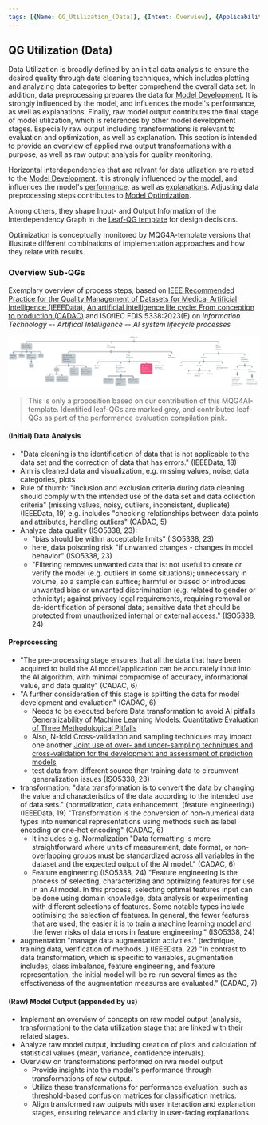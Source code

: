 ```yaml
---
tags: [{Name: QG_Utilization_(Data)}, {Intent: Overview}, {Applicability: GenericAILifecycle}, {Usage Example: default_highrisk}]
---
```


## QG Utilization (Data)

Data Utilization is broadly defined by an initial data analysis to ensure the desired quality through data cleaning techniques, which includes plotting and analyzing data categories to better comprehend the overall data set.
In addition, data preprocessing prepares the data for [Model Development](../../2_Development/QG_Development.md).
It is strongly influenced by the model, and influences the model's performance, as well as explanations.
Finally, raw model output contributes the final stage of model utilization, which is references by other model development stages. Especially raw output including transformations is relevant to evaluation and optimization, as well as explanation. This section is intended to provide an overview of applied rwa output transformations with a purpose, as well as raw output analysis for quality monitoring.

Horizontal interdependencies that are relvant for data utlization are related to the [Model Development](../../2_Development/QG_Development.md). 
It is strongly influenced by the [model](../../2_Development/1_Model_Configuration/QG_ModelConfiguration_(Development).md), and influences the model's [performance](../../2_Development/2_Model_Evaluation/QG_ModelEvaluation_(Development).md), as well as [explanations](../../2_Development/4_Model_Explanation/QG_ModelExplanation_(Development).md). Adjusting data preprocessing steps contributes to [Model Optimization](../../2_Development/3_Model_Optimization/QG_ModelOptimization_(Development).md).

Among others, they shape Input- and Output Information of the Interdependency Graph in the [Leaf-QG template](../../../../templates/Template_LeafQG.md) for design decisions.

Optimization is conceptually monitored by MQG4A-template versions that illustrate different combinations of implementation approaches and how they relate with results.

### Overview Sub-QGs
Exemplary overview of process steps, based on [IEEE Recommended Practice for the Quality Management of Datasets for Medical Artificial Intelligence (IEEEData)](https://ieeexplore.ieee.org/document/9812564), [An artificial intelligence life cycle: From conception to production (CADAC)](https://www.sciencedirect.com/science/article/pii/S2666389922000745) and ISO/IEC FDIS 5338:2023(E) on *Information Technology -- Artifical Intelligence -- AI system lifecycle processes*

![](../../../../imgs/Lifecycle/QGUtilization.png)

> This is only a proposition based on our contribution of this MQG4AI-template. Identified leaf-QGs are marked grey, and contributed leaf-QGs as part of the performance evaluation compilation pink.

#### (Initial) Data Analysis
- "Data cleaning is the identification of data that is not applicable to the data set and the correction of data that has
errors." (IEEEData, 18)
- Aim is cleaned data and visualization, e.g. missing values, noise, data categories, plots
- Rule of thumb: "inclusion and exclusion criteria during data cleaning should comply with the intended use of the data set and data collection criteria" (missing values, noisy, outliers, inconsistent, duplicate) (IEEEData, 19)
e.g. includes "checking relationships between data points and attributes, handling outliers" (CADAC, 5)
- Analyze data quality (ISO5338, 23):
    - "bias should be within acceptable limits" (ISO5338, 23)
    - here, data poisoning risk "if unwanted changes - changes in model behavior" (ISO5338, 23)
    - "Filtering removes unwanted data that is: not useful to create or verify the model (e.g. outliers in some situations); unnecessary in volume, so a sample can suffice; harmful or biased or introduces unwanted bias or unwanted discrimination (e.g. related to gender or ethnicity); against privacy legal requirements, requiring removal or de-identification of personal data; sensitive data that should be protected from unauthorized internal or external access." (ISO5338, 24)

#### Preprocessing
- "The pre-processing stage ensures that all the data that have been acquired to build the AI model/application can be accurately
input into the AI algorithm, with minimal compromise of accuracy, informational value, and data quality" (CADAC, 6)
- "A further consideration of this stage is splitting the data for model development and evaluation" (CADAC, 6)
    - Needs to be executed before Data transformation to avoid AI pitfalls [Generalizability of Machine Learning Models: Quantitative Evaluation of Three Methodological Pitfalls](https://pmc.ncbi.nlm.nih.gov/articles/PMC9885377/)
    - Also, N-fold Cross-validation and sampling techniques may impact one another [Joint use of over- and under-sampling techniques and cross-validation for the development and assessment of prediction models](https://pmc.ncbi.nlm.nih.gov/articles/PMC4634915/pdf/12859_2015_Article_784.pdf)
    - test data from different source than training data to circumvent generalization issues (ISO5338, 23)
- transformation: "data transformation is to convert the data by changing the value and characteristics of the data according to the intended use of data sets." (normalization, data enhancement, (feature engineering)) (IEEEData, 19) "Transformation is the conversion of non-numerical data types into numerical representations using methods such as label encoding or one-hot encoding" (CADAC, 6)
    - It includes e.g. Normalization "Data formatting is more straightforward where units of measurement, date format, or non-overlapping groups must be standardized across all variables in the dataset and the expected output of the AI model." (CADAC, 6)
    - Feature engineering (ISO5338, 24) "Feature engineering is the process of selecting, characterizing and optimizing features for use in an AI model. In this process, selecting optimal features input can be done using domain knowledge, data analysis or experimenting with different selections of features. Some notable types include optimising the selection of features. In general, the fewer features that are used, the easier it is to train a machine learning model and the fewer risks of data errors in feature engineering." (ISO5338, 24) 
- augmentation "manage data augmentation activities." (technique, training data, verification of methods..) (IEEEData, 22)
"In contrast to data transformation, which is specific to variables, augmentation includes, class imbalance,
feature engineering, and feature representation, the initial model will be re-run several times as the effectiveness of the augmentation
measures are evaluated." (CADAC, 7)

#### (Raw) Model Output (appended by us)
- Implement an overview of concepts on raw model output (analysis, transformation) to the data utilization stage that are linked with their related stages.
- Analyze raw model output, including creation of plots and calculation of statistical values (mean, variance, confidence intervals).
- Overview on transformations performed on rwa model output
    - Provide insights into the model's performance through transformations of raw output.
    - Utilize these transformations for performance evaluation, such as threshold-based confusion matrices for classification metrics.
    - Align transformed raw outputs with user interaction and explanation stages, ensuring relevance and clarity in user-facing explanations.